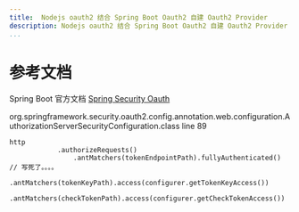 ```yaml
---
title:  Nodejs oauth2 结合 Spring Boot Oauth2 自建 Oauth2 Provider 
description: Nodejs oauth2 结合 Spring Boot Oauth2 自建 Oauth2 Provider 
...
```



# 参考文档
Spring Boot 官方文档 [Spring Security Oauth](http://projects.spring.io/spring-security-oauth/docs/oauth2.html#resource-server-configuration)

org.springframework.security.oauth2.config.annotation.web.configuration.AuthorizationServerSecurityConfiguration.class  line 89 
```
http
        	.authorizeRequests()
            	.antMatchers(tokenEndpointPath).fullyAuthenticated()  // 写死了。。。。
            	.antMatchers(tokenKeyPath).access(configurer.getTokenKeyAccess())
            	.antMatchers(checkTokenPath).access(configurer.getCheckTokenAccess())
```





